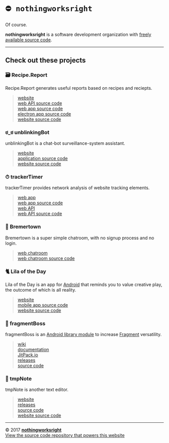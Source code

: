 # `⛔️ nothingworksright`  

Of course.  

__nothingworksright__ is a software development organization with [freely available source code](https://github.com/nothingworksright).  

___

## Check out these projects  

### 🗃 Recipe.Report  

Recipe.Report generates useful reports based on recipes and reciepts.  

> [website](http://www.recipe.report/)  
> [web API source code](https://github.com/nothingworksright/recipereport_api)  
> [web app source code](https://github.com/nothingworksright/recipereport_webapp)  
> [electron app source code](https://github.com/nothingworksright/recipereport_xplat)  
> [website source code](https://github.com/nothingworksright/recipereport_website)  

### ಠ_ಠ unblinkingBot  

unblinkingBot is a chat-bot surveillance-system assistant.  

> [website](http://www.unblinkingbot.com)  
> [application source code](https://github.com/nothingworksright/unblinkingbot)  
> [website source code](https://github.com/nothingworksright/unblinkingbot_website)  

### ⏱ trackerTimer  

trackerTimer provides network analysis of website tracking elements.  

> [web app](https://trackertimerwebapp.herokuapp.com/)  
> [web app source code](https://github.com/nothingworksright/trackertimer_webapp)  
> [web API](https://trackertimerapi.herokuapp.com/)  
> [web API source code](https://github.com/nothingworksright/trackertimer_api)  

### 💬 Bremertown  

Bremertown is a super simple chatroom, with no signup process and no login.  

> [web chatroom](http://www.bremertown.com/)  
> [web chatroom source code](https://github.com/nothingworksright/bremertown_chatroom)  

### 🐈 Lila of the Day  

Lila of the Day is an app for [Android](https://www.android.com/) that reminds you to value creative play, the outcome of which is all reality.  

> [website](http://www.lilaoftheday.com)  
> [mobile app source code](https://github.com/nothingworksright/lilaoftheday_android)  
> [website source code](https://github.com/nothingworksright/lilaoftheday_website)

### 📱 fragmentBoss  

fragmentBoss is an [Android library module](https://developer.android.com/studio/projects/android-library.html) to increase [Fragment](https://developer.android.com/guide/components/fragments.html) versatility.  

> [wiki](https://github.com/nothingworksright/fragmentboss/wiki)  
> [documentation](http://nothingworksright.com/fragmentBoss/)  
> [JitPack.io](https://jitpack.io/#com.nothingworksright/fragmentBoss)  
> [releases](https://github.com/nothingworksright/fragmentBoss/releases/latest)  
> [source code](https://github.com/nothingworksright/fragmentBoss)  

### 📓 tmpNote  

tmpNote is another text editor.  

> [website](http://tmpnote.com/)  
> [releases](https://github.com/nothingworksright/tmpNote/releases/latest)  
> [source code](https://github.com/nothingworksright/tmpNote)  
> [website source code](https://github.com/nothingworksright/tmpnote_website)  

___

&copy; 2017 [__nothingworksright__](https://github.com/nothingworksright)  
[View the source code repository that powers this website](https://github.com/nothingworksright/nothingworksright.github.io)  

